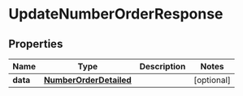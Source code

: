 # UpdateNumberOrderResponse

## Properties
Name | Type | Description | Notes
------------ | ------------- | ------------- | -------------
**data** | [**NumberOrderDetailed**](NumberOrderDetailed.md) |  |  [optional]
